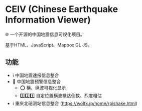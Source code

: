 # CEIV (Chinese Earthquake Information Viewer)
🌐 一个开源的中国地震信息可视化项目。

基于HTML、JavaScript、Mapbox GL JS。

## 功能
- ℹ️ 中国地震速报信息整合
- 🚨 中国地震预警信息整合
  - ⭕️ 横、纵波可视化显示
  - 3️⃣2️⃣1️⃣ 自定位置横波抵达倒数、烈度粗估
- ℹ️ 重庆北碚测站信息整合 (https://wolfx.jp/home/rpishake.html)
